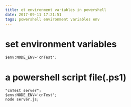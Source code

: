 ```yaml
---
title: et environment variables in powershell
date: 2017-09-11 17:21:51
tags: powershell environment variables env
---
```


# set environment variables
```
$env:NODE_ENV='cnTest'; 
```

# a powershell script file(.ps1)
```
"cnTest server";
$env:NODE_ENV='cnTest'; 
node server.js;
```